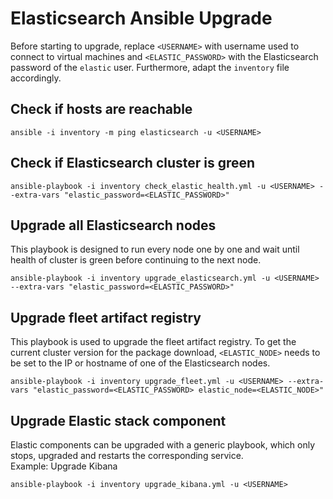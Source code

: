 # Elasticsearch Ansible Upgrade

Before starting to upgrade, replace `<USERNAME>` with username used to connect to virtual machines and `<ELASTIC_PASSWORD>` with the Elasticsearch password of the `elastic` user. Furthermore, adapt the `inventory` file accordingly.

## Check if hosts are reachable
```
ansible -i inventory -m ping elasticsearch -u <USERNAME>
```

## Check if Elasticsearch cluster is green
```
ansible-playbook -i inventory check_elastic_health.yml -u <USERNAME> --extra-vars "elastic_password=<ELASTIC_PASSWORD>"
```

## Upgrade all Elasticsearch nodes
This playbook is designed to run every node one by one and wait until health of cluster is green before continuing to the next node.
```
ansible-playbook -i inventory upgrade_elasticsearch.yml -u <USERNAME> --extra-vars "elastic_password=<ELASTIC_PASSWORD>"
```

## Upgrade fleet artifact registry
This playbook is used to upgrade the fleet artifact registry. To get the current cluster version for the package download, `<ELASTIC_NODE>` needs to be set to the IP or hostname of one of the Elasticsearch nodes.
```
ansible-playbook -i inventory upgrade_fleet.yml -u <USERNAME> --extra-vars "elastic_password=<ELASTIC_PASSWORD> elastic_node=<ELASTIC_NODE>"
```

## Upgrade Elastic stack component
Elastic components can be upgraded with a generic playbook, which only stops, upgraded and restarts the corresponding service.  
Example: Upgrade Kibana
```
ansible-playbook -i inventory upgrade_kibana.yml -u <USERNAME>
```